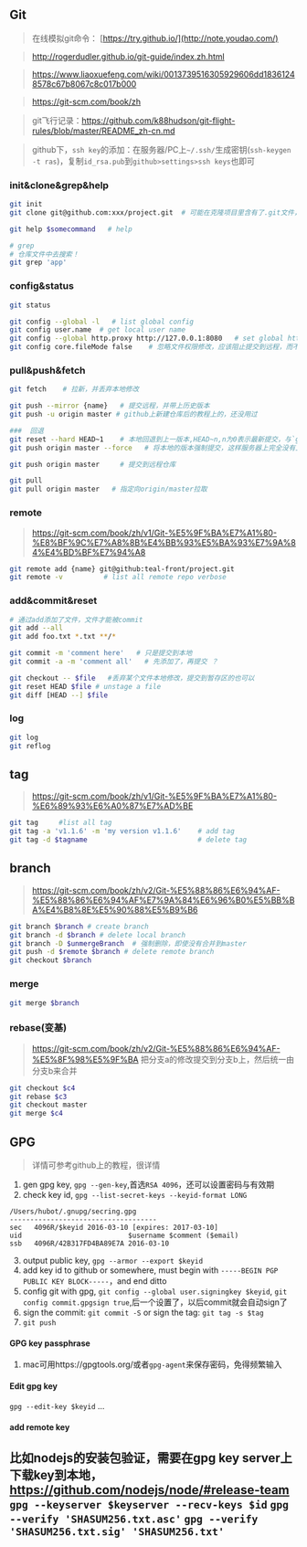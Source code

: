 ## Git
> 在线模拟git命令： [https://try.github.io/](http://note.youdao.com/)

> http://rogerdudler.github.io/git-guide/index.zh.html

> https://www.liaoxuefeng.com/wiki/0013739516305929606dd18361248578c67b8067c8c017b000

> https://git-scm.com/book/zh

> git飞行记录：https://github.com/k88hudson/git-flight-rules/blob/master/README_zh-cn.md

> github下，`ssh key`的添加：在服务器/PC上`~/.ssh/`生成密钥(`ssh-keygen -t ras`)，复制`id_rsa.pub`到`github>settings>ssh keys`也即可

### init&clone&grep&help
```bash
git init
git clone git@github.com:xxx/project.git  # 可能在克隆项目里含有了.git文件，这时应使用里面的

git help $somecommand   # help

# grep
# 仓库文件中去搜索！
git grep 'app' 
```

### config&status
```bash
git status

git config --global -l   # list global config
git config user.name  # get local user name
git config --global http.proxy http://127.0.0.1:8080   # set global http proxy
git config core.fileMode false    # 忽略文件权限修改，应该阻止提交到远程，而不是阻止过程的filemode覆盖了本地的

```
### pull&push&fetch

```bash
git fetch    # 拉新，并丢弃本地修改

git push --mirror {name}   # 提交远程，并带上历史版本
git push -u origin master # github上新建仓库后的教程上的，还没用过

###  回退
git reset --hard HEAD~1    # 本地回退到上一版本,HEAD~n,n为0表示最新提交，与`git reflog`里的对应
git push origin master --force   # 将本地的版本强制提交，这样服务器上完全没有上一次提交的记录了

git push origin master     # 提交到远程仓库 

git pull                
git pull origin master   # 指定向origin/master拉取
```

### remote
> https://git-scm.com/book/zh/v1/Git-%E5%9F%BA%E7%A1%80-%E8%BF%9C%E7%A8%8B%E4%BB%93%E5%BA%93%E7%9A%84%E4%BD%BF%E7%94%A8
```bash
git remote add {name} git@github:teal-front/project.git
git remote -v          # list all remote repo verbose
```

### add&commit&reset
```bash
# 通过add添加了文件，文件才能被commit
git add --all
git add foo.txt *.txt **/*

git commit -m 'comment here'   # 只是提交到本地
git commit -a -m 'comment all'   # 先添加了，再提交 ？

git checkout -- $file   #丢弃某个文件本地修改，提交到暂存区的也可以
git reset HEAD $file # unstage a file
git diff [HEAD --] $file
```

### log
```bash
git log
git reflog
```

## tag
> https://git-scm.com/book/zh/v1/Git-%E5%9F%BA%E7%A1%80-%E6%89%93%E6%A0%87%E7%AD%BE
```bash
git tag     #list all tag
git tag -a 'v1.1.6' -m 'my version v1.1.6'    # add tag
git tag -d $tagname                           # delete tag
```

## branch
> https://git-scm.com/book/zh/v2/Git-%E5%88%86%E6%94%AF-%E5%88%86%E6%94%AF%E7%9A%84%E6%96%B0%E5%BB%BA%E4%B8%8E%E5%90%88%E5%B9%B6
```bash
git branch $branch # create branch
git branch -d $branch # delete local branch
git branch -D $unmergeBranch  # 强制删除，即使没有合并到master
git push -d $remote $branch # delete remote branch
git checkout $branch
```
### merge
```bash
git merge $branch
```
### rebase(变基)
> https://git-scm.com/book/zh/v2/Git-%E5%88%86%E6%94%AF-%E5%8F%98%E5%9F%BA
把分支a的修改提交到分支b上，然后统一由分支b来合并
```bash
git checkout $c4
git rebase $c3
git checkout master
git merge $c4
```

## GPG
> 详情可参考github上的教程，很详情
1. gen gpg key, `gpg --gen-key`,首选`RSA 4096`，还可以设置密码与有效期
2. check key id, `gpg --list-secret-keys --keyid-format LONG`
```config
/Users/hubot/.gnupg/secring.gpg
------------------------------------
sec   4096R/$keyid 2016-03-10 [expires: 2017-03-10]
uid                          $username $comment ($email)
ssb   4096R/42B317FD4BA89E7A 2016-03-10
```
3. output public key, `gpg --armor --export $keyid`
3. add key id to github or somewhere, must begin with `-----BEGIN PGP PUBLIC KEY BLOCK-----`，and end ditto
4. config git with gpg, `git config --global user.signingkey $keyid`, `git config commit.gpgsign true`,后一个设置了，以后commit就会自动sign了
5. sign the commit: `git commit -S` or sign the tag: `git tag -s $tag`
6. `git push`

#### GPG key passphrase
1. mac可用https://gpgtools.org/或者`gpg-agent`来保存密码，免得频繁输入
#### Edit gpg key
`gpg --edit-key $keyid` ...
#### add remote key
比如nodejs的安装包验证，需要在gpg key server上下载key到本地，https://github.com/nodejs/node/#release-team
`gpg --keyserver $keyserver --recv-keys $id`
`gpg --verify 'SHASUM256.txt.asc'`
`gpg --verify 'SHASUM256.txt.sig' 'SHASUM256.txt'`
---